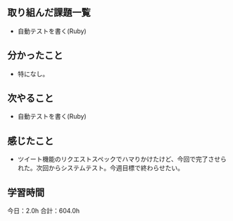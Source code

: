 ## 取り組んだ課題一覧
* 自動テストを書く(Ruby)
## 分かったこと
* 特になし。
      
    
    

## 次やること
* 自動テストを書く(Ruby)
## 感じたこと
* ツイート機能のリクエストスペックでハマりかけたけど、今回で完了させられた。次回からシステムテスト。今週目標で終わらせたい。
 
## 学習時間
今日：2.0h
合計：604.0h
